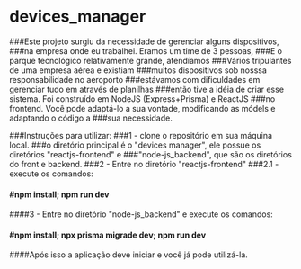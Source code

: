 # devices_manager

###Este projeto surgiu da necessidade de gerenciar alguns dispositivos,
###na empresa onde eu trabalhei. Eramos um time de 3 pessoas,
###E o parque tecnológico relativamente grande, atendíamos
###Vários tripulantes de uma empresa aérea e existiam
###muitos dispositivos sob nosssa responsabilidade no aeroporto
###estávamos com dificuldades em gerenciar tudo em através de planilhas
###então tive a idéia de criar esse sistema. Foi construído em NodeJS (Express+Prisma) e ReactJS ###no frontend. Você pode adaptá-lo a sua vontade, modificando as módels e adaptando o código a ###sua necessidade.

###Instruções para utilizar:
###1 - clone o repositório em sua máquina local.
###o diretório principal é o "devices manager", ele possue os diretórios "reactjs-frontend" e ###"node-js_backend", que são os diretórios do front e backend.
###2 - Entre no diretório "reactjs-frontend"
###2.1 - execute os comandos:

#### #npm install; npm run dev

####3 - Entre no diretório "node-js_backend" e execute os comandos:

#### #npm install; npx prisma migrade dev; npm run dev

####Após isso a aplicação deve iniciar e você já pode utilizá-la.
